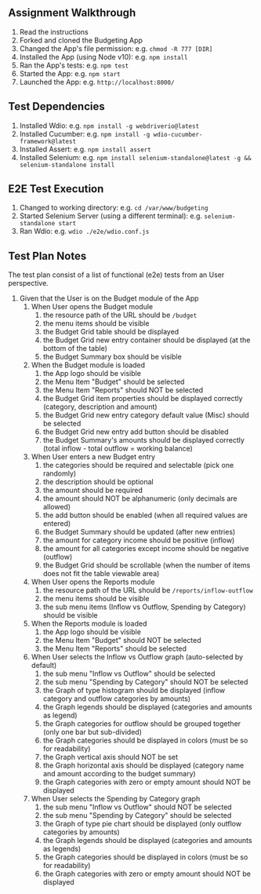 ## Assignment Walkthrough
1. Read the instructions
1. Forked and cloned the Budgeting App
1. Changed the App's file permission: e.g. `chmod -R 777 [DIR]`
1. Installed the App (using Node v10): e.g. `npm install`
1. Ran the App's tests: e.g. `npm test`
1. Started the App: e.g. `npm start`
1. Launched the App: e.g. `http://localhost:8000/`

## Test Dependencies
1. Installed Wdio: e.g. `npm install -g webdriverio@latest`
1. Installed Cucumber: e.g. `npm install -g wdio-cucumber-framework@latest`
1. Installed Assert: e.g. `npm install assert`
1. Installed Selenium: e.g. `npm install selenium-standalone@latest -g && selenium-standalone install`

## E2E Test Execution
1. Changed to working directory: e.g. `cd /var/www/budgeting`
1. Started Selenium Server (using a different terminal): e.g. `selenium-standalone start`
1. Ran Wdio: e.g. `wdio ./e2e/wdio.conf.js`

## Test Plan Notes
The test plan consist of a list of functional (e2e) tests from an User perspective.
1. Given that the User is on the Budget module of the App
    1. When User opens the Budget module
        1. the resource path of the URL should be `/budget`
        1. the menu items should be visible
        1. the Budget Grid table should be displayed
        1. the Budget Grid new entry container should be displayed (at the bottom of the table)
        1. the Budget Summary box should be visible
    1. When the Budget module is loaded
        1. the App logo should be visible
        1. the Menu Item "Budget" should be selected
        1. the Menu Item "Reports" should NOT be selected
        1. the Budget Grid item properties should be displayed correctly (category, description and amount)
        1. the Budget Grid new entry category default value (Misc) should be selected
        1. the Budget Grid new entry add button should be disabled
        1. the Budget Summary's amounts should be displayed correctly (total inflow - total outflow = working balance)
    1. When User enters a new Budget entry
        1. the categories should be required and selectable (pick one randomly)
        1. the description should be optional
        1. the amount should be required
        1. the amount should NOT be alphanumeric (only decimals are allowed)
        1. the add button should be enabled (when all required values are entered)
        1. the Budget Summary should be updated (after new entries)
        1. the amount for category income should be positive (inflow)
        1. the amount for all categories except income should be negative (outflow)
        1. the Budget Grid should be scrollable (when the number of items does not fit the table viewable area)
    1. When User opens the Reports module
        1. the resource path of the URL should be `/reports/inflow-outflow`
        1. the menu items should be visible
        1. the sub menu items (Inflow vs Outflow, Spending by Category) should be visible
    1. When the Reports module is loaded
        1. the App logo should be visible
        1. the Menu Item "Budget" should NOT be selected
        1. the Menu Item "Reports" should be selected
    1. When User selects the Inflow vs Outflow graph (auto-selected by default)
        1. the sub menu "Inflow vs Outflow" should be selected
        1. the sub menu "Spending by Category" should NOT be selected
        1. the Graph of type histogram should be displayed (inflow category and outflow categories by amounts)
        1. the Graph legends should be displayed (categories and amounts as legend)
        1. the Graph categories for outflow should be grouped together (only one bar but sub-divided)
        1. the Graph categories should be displayed in colors (must be so for readability)
        1. the Graph vertical axis should NOT be set
        1. the Graph horizontal axis should be displayed (category name and amount according to the budget summary)
        1. the Graph categories with zero or empty amount should NOT be displayed
    1. When User selects the Spending by Category graph
        1. the sub menu "Inflow vs Outflow" should NOT be selected
        1. the sub menu "Spending by Category" should be selected
        1. the Graph of type pie chart should be displayed (only outflow categories by amounts)
        1. the Graph legends should be displayed (categories and amounts as legends)
        1. the Graph categories should be displayed in colors (must be so for readability)
        1. the Graph categories with zero or empty amount should NOT be displayed
